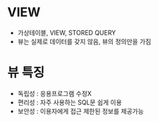 # VIEW
- 가상테이블, VIEW, STORED QUERY
- 뷰는 실제로 데이터를 갖지 않음, 뷰의 정의만을 가짐

# 뷰 특징
- 독립성 : 응용프로그램 수정X
- 편리성 : 자주 사용하는 SQL문 쉽게 이용
- 보안성 : 이용자에게 접근 제한된 정보를 제공가능
